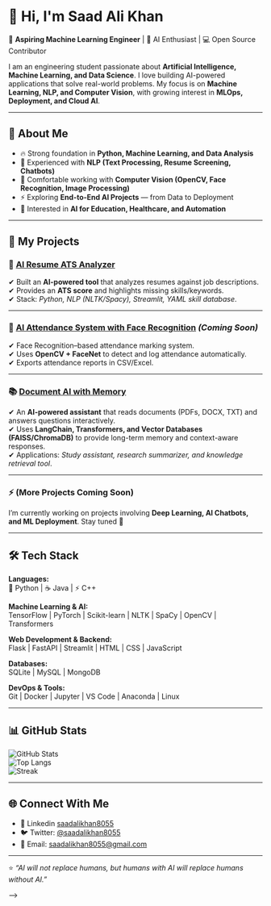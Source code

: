 # 👋 Hi, I'm Saad Ali Khan  

🎯 **Aspiring Machine Learning Engineer** | 🚀 AI Enthusiast | 💻 Open Source Contributor  

I am an engineering student passionate about **Artificial Intelligence, Machine Learning, and Data Science**. I love building AI-powered applications that solve real-world problems. My focus is on **Machine Learning, NLP, and Computer Vision**, with growing interest in **MLOps, Deployment, and Cloud AI**.  

---

## 🌟 About Me  
- 🔥 Strong foundation in **Python, Machine Learning, and Data Analysis**  
- 🤖 Experienced with **NLP (Text Processing, Resume Screening, Chatbots)**  
- 🎥 Comfortable working with **Computer Vision (OpenCV, Face Recognition, Image Processing)**  
- ⚡ Exploring **End-to-End AI Projects** — from Data to Deployment  
- 🧩 Interested in **AI for Education, Healthcare, and Automation**  

---

## 🚀 My Projects  

### 📝 [AI Resume ATS Analyzer](https://github.com/saadalikhan8055/ai-resume-ats)  
✔ Built an **AI-powered tool** that analyzes resumes against job descriptions.  
✔ Provides an **ATS score** and highlights missing skills/keywords.  
✔ Stack: *Python, NLP (NLTK/Spacy), Streamlit, YAML skill database*.  

---

### 🎥 [AI Attendance System with Face Recognition](#) *(Coming Soon)*  
✔ Face Recognition–based attendance marking system.  
✔ Uses **OpenCV + FaceNet** to detect and log attendance automatically.  
✔ Exports attendance reports in CSV/Excel.  

---

### 📚 [Document AI with Memory](https://github.com/saadalikhan8055/document_ai_app)  
✔ An **AI-powered assistant** that reads documents (PDFs, DOCX, TXT) and answers questions interactively.  
✔ Uses **LangChain, Transformers, and Vector Databases (FAISS/ChromaDB)** to provide long-term memory and context-aware responses.  
✔ Applications: *Study assistant, research summarizer, and knowledge retrieval tool*.  
  

---

### ⚡ (More Projects Coming Soon)  
I’m currently working on projects involving **Deep Learning, AI Chatbots, and ML Deployment**. Stay tuned 🚀  

---

## 🛠️ Tech Stack  

**Languages:**  
🐍 Python | ☕ Java | ⚡ C++  

**Machine Learning & AI:**  
TensorFlow | PyTorch | Scikit-learn | NLTK | SpaCy | OpenCV | Transformers  

**Web Development & Backend:**  
Flask | FastAPI | Streamlit | HTML | CSS | JavaScript  

**Databases:**  
SQLite | MySQL | MongoDB  

**DevOps & Tools:**  
Git | Docker | Jupyter | VS Code | Anaconda | Linux  

---

## 📊 GitHub Stats  

![GitHub Stats](https://github-readme-stats.vercel.app/api?username=saadalikhan8055&show_icons=true&theme=tokyonight)  
![Top Langs](https://github-readme-stats.vercel.app/api/top-langs/?username=saadalikhan8055&layout=compact&theme=tokyonight)  
![Streak](https://github-readme-streak-stats.herokuapp.com/?user=saadalikhan8055&theme=tokyonight)  

---

## 🌐 Connect With Me  
- 💼 Linkedin [saadalikhan8055](https://www.linkedin.com/in/saad-khan-7042901b8/)  
- 🐦 Twitter: [@saadalikhan8055](https://x.com/saadalikhan8055)  
- 📧 Email: saadalikhan8055@gmail.com  

---

⭐ *“AI will not replace humans, but humans with AI will replace humans without AI.”*  

-->

